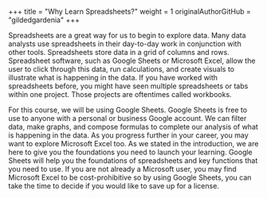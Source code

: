 +++
title = "Why Learn Spreadsheets?"
weight = 1
originalAuthorGitHub = "gildedgardenia"
+++

Spreadsheets are a great way for us to begin to explore data. Many data analysts use spreadsheets in their day-to-day work in conjunction with other tools. Spreadsheets store data in a grid of columns and rows. Spreadsheet software, such as Google Sheets or Microsoft Excel, allow the user to click through this data, run calculations, and create visuals to illustrate what is happening in the data. If you have worked with spreadsheets before, you might have seen multiple spreadsheets or tabs within one project. Those projects are oftentimes called workbooks.

For this course, we will be using Google Sheets. Google Sheets is free to use to anyone with a personal or business Google account. We can filter data, make graphs, and compose formulas to complete our analysis of what is happening in the data. As you progress further in your career, you may want to explore Microsoft Excel too. As we stated in the introduction, we are here to give you the foundations you need to launch your learning. Google Sheets will help you the foundations of spreadsheets and key functions that you need to use. If you are not already a Microsoft user, you may find Microsoft Excel to be cost-prohibitive so by using Google Sheets, you can take the time to decide if you would like to save up for a license.



